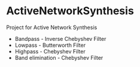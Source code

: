# ActiveNetworkSynthesis
Project for Active Network Synthesis
* Bandpass - Inverse Chebyshev Filter
* Lowpass - Butterworth Filter
* Highpass - Chebyshev Filter
* Band elimination - Chebyshev Filter 
